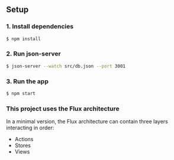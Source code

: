 ## Setup

### 1. Install dependencies

```sh
$ npm install
```
### 2. Run json-server

```sh
$ json-server --watch src/db.json --port 3001
```

### 3. Run the app

```sh
$ npm start
```

### This project uses the Flux architecture

In a minimal version, the Flux architecture can contain three layers interacting in order:
- Actions
- Stores
- Views
